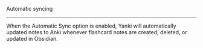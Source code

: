 Automatic syncing

---

When the Automatic Sync option is enabled, Yanki will automatically updated notes to Anki whenever flashcard notes are created, deleted, or updated in Obsidian.
